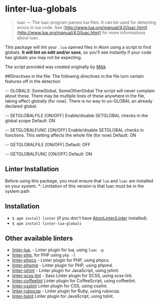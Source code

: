 linter-lua-globals
==================

> luac — The luac program parses lua files. It can be used for detecting errors in lua code. See [http://www.lua.org/manual/4.0/luac.html](http://www.lua.org/manual/4.0/luac.html) for more informations about luac.

This package will lint your `.lua` opened files in Atom using a script to find globals.  **It will lint on edit and/or save**, so you'll see instantly if your code has globals you may not be expecting.

The script provided was created originally by [Mikk](http://www.wowace.com/addons/findglobals/)

##Directives in the file:
The following directives in the file turn certain features off in the detection

-- GLOBALS: SomeGlobal, SomeOtherGlobal
  The script will never complain about these. There may be multiple lines of these anywhere in the file, taking effect globally (for now). There is no way to un-GLOBAL an already declared global.

-- SETGLOBALFILE [ON/OFF]
  Enable/disable SETGLOBAL checks in the global scope
  Default: ON
  
-- SETGLOBALFUNC [ON/OFF]
  Enable/disable SETGLOBAL checks in functions. This setting affects the whole file (for now)
  Default: ON
  
-- GETGLOBALFILE [ON/OFF]
  Default: OFF

-- GETGLOBALFUNC [ON/OFF]
  Default: ON

## Linter Installation
Before using this package, you must ensure that `lua` and `luac` are installed on your system.
*: Limitation of this version is that luac must be in the system path

## Installation

* `$ apm install linter` (if you don't have [AtomLinter/Linter](https://github.com/AtomLinter/Linter) installed).
* `$ apm install linter-lua-globals`


## Other available linters
- [linter-lua](https://atom.io/packages/linter-lua), - Linter plugin for lua, using `luac -p`
- [linter-php](https://atom.io/packages/linter-php), for PHP using `php -l`
- [linter-phpcs](https://atom.io/packages/linter-phpcs) - Linter plugin for PHP, using phpcs.
- [linter-phpmd](https://atom.io/packages/linter-phpmd) - Linter plugin for PHP, using phpmd.
- [linter-jshint](https://atom.io/packages/linter-jshint) - Linter plugin for JavaScript, using jshint.
- [linter-scss-lint](https://atom.io/packages/linter-scss-lint) - Sass Linter plugin for SCSS, using scss-lint.
- [linter-coffeelint](https://atom.io/packages/linter-coffeelint) Linter plugin for CoffeeScript, using coffeelint.
- [linter-csslint](https://atom.io/packages/linter-csslint) Linter plugin for CSS, using csslint.
- [linter-rubocop](https://atom.io/packages/linter-rubocop) - Linter plugin for Ruby, using rubocop.
- [linter-tslint](https://atom.io/packages/linter-tslint) Linter plugin for JavaScript, using tslint.